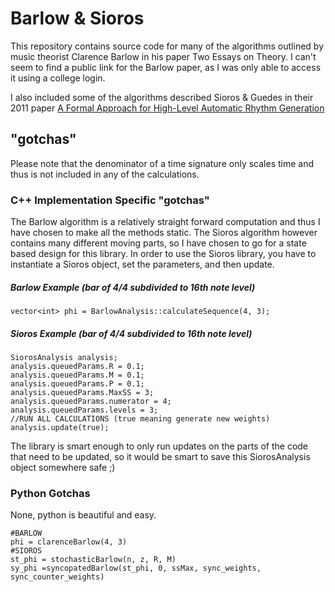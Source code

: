 # Barlow & Sioros
This repository contains source code for many of the algorithms outlined by music theorist Clarence Barlow in his paper Two Essays on Theory. I can't seem to find a public link for the Barlow paper, as I was only able to access it using a college login. 

I also included some of the algorithms described Sioros & Guedes in their 2011 paper [A Formal Approach for High-Level Automatic Rhythm Generation](https://archive.bridgesmathart.org/2011/bridges2011-233.pdf)

## "gotchas"
Please note that the denominator of a time signature only scales time and thus is not included in any of the calculations. 

### C++ Implementation Specific "gotchas"
The Barlow algorithm is a relatively straight forward computation and thus I have chosen to make all the methods static. The Sioros algorithm however contains many different moving parts, so I have chosen to go for a state based design for this library. In order to use the Sioros library, you have to instantiate a Sioros object, set the parameters, and then update. 
##### Barlow Example (bar of 4/4 subdivided to 16th note level)
`vector<int> phi = BarlowAnalysis::calculateSequence(4, 3);`
##### Sioros Example  (bar of 4/4 subdivided to 16th note level)
```
SiorosAnalysis analysis;
analysis.queuedParams.R = 0.1;
analysis.queuedParams.M = 0.1;
analysis.queuedParams.P = 0.1;
analysis.queuedParams.MaxSS = 3;
analysis.queuedParams.numerator = 4;
analysis.queuedParams.levels = 3;
//RUN ALL CALCULATIONS (true meaning generate new weights)
analysis.update(true);
```
The library is smart enough to only run updates on the parts of the code that need to be updated, so it would be smart to save this SiorosAnalysis object somewhere safe ;)

### Python Gotchas
None, python is beautiful and easy.
```
#BARLOW
phi = clarenceBarlow(4, 3)
#SIOROS
st_phi = stochasticBarlow(n, z, R, M)
sy_phi =syncopatedBarlow(st_phi, 0, ssMax, sync_weights, sync_counter_weights)
```
